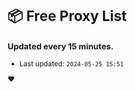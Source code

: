 # :package: Free Proxy List
### Updated every 15 minutes.

- Last updated: `2024-05-25 15:51`

:heart:
